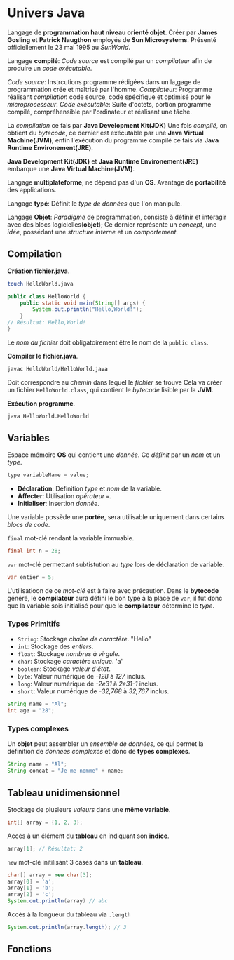 # Univers Java
Langage de __programmation haut niveau orienté objet__. Créer par __James Gosling__ et __Patrick Naugthon__ employés de __Sun Microsystems__. Présenté officiellement le 23 mai 1995 au _SunWorld_.

Langage __compilé__: _Code source_ est compilé par un _compilateur_ afin de produire un _code exécutable_.

_Code source_: Instrcutions programme rédigées dans un la,gage de programmation crée et maîtrisé par l'homme.
_Compilateur_: Programme réalisant _compilation_ code source, code spécifique et optimisé pour le _microprocesseur_.
_Code exécutable_: Suite d'octets, portion programme compilé, compréhensible par l'ordinateur et réalisant une tâche.


La _compilation_ ce fais par __Java Development Kit(JDK)__ Une fois _compilé_, on obtient du _bytecode_, ce dernier est exécutable par une __Java Virtual Machine(JVM)__, enfin l'exécution du programme compilé ce fais via __Java Runtime Environement(JRE)__.

__Java Development Kit(JDK)__ et __Java Runtime Environement(JRE)__ embarque une __Java Virtual Machine(JVM)__.

Langage __multiplateforme__, ne dépend pas d'un __OS__. Avantage de __portabilité__ des applications.

Langage __typé__: Définit le _type de données_ que l'on manipule.

Langage __Objet__: _Paradigme_ de programmation, consiste à définir et interagir avec des blocs logicielles(__objet__); Ce dernier représente un _concept_, une _idée_, possédant une _structure interne_ et un _comportement_.


## Compilation
__Création fichier.java__.
```bash
touch HelloWorld.java
```
```java
public class HelloWorld {
    public static void main(String[] args) {
        System.out.println("Hello,World!");
    }
// Résultat: Hello,World!
}
```
Le _nom du fichier_ doit obligatoirement être le nom de la `public class`.

__Compiler le fichier.java__.
```bash
javac HelloWorld/HelloWorld.java
```
Doit correspondre au _chemin_ dans lequel le _fichier_ se trouve
Cela va créer un fichier `HelloWorld.class`, qui contient le _bytecode_ lisible par la __JVM__.

__Exécution programme__.
```bash
java HelloWorld.HelloWorld
```


## Variables
Espace mémoire __OS__ qui contient une _donnée_.
Ce _définit_ par un _nom_ et un _type_.
```java
type variableName = value;
```

- __Déclaration__: Définition _type_ et _nom_ de la variable.
- __Affecter__: Utilisation _opérateur_ `=`.
- __Initialiser__: Insertion _donnée_.

Une variable possède une __portée__, sera utilisable uniquement dans certains _blocs de code_.

`final` mot-clé rendant la variable immuable.
```java
final int n = 28;
```

`var` mot-clé permettant subtistution au _type_ lors de déclaration de variable.
```java
var entier = 5;
```
L'utilisatioon de ce _mot-clé_ est à faire avec précaution. Dans le __bytecode__ généré, le __compilateur__ aura défini le bon type à la place de `var`, il fut donc que la variable sois initialisé pour que le __compilateur__ détermine le _type_.

### Types Primitifs
- `String`: Stockage _chaîne de caractère_. "Hello"
- `int`: Stockage des _entiers_.
- `float`: Stockage _nombres à virgule_.
- `char`: Stockage _caractère unique_. 'a'
- `boolean`: Stockage _valeur d'état_.
- `byte`: Valeur numérique de _-128_ à _127_ inclus.
- `long`: Valeur numérique de _-2e31_ à _2e31-1_ inclus.
- `short`: Valeur numérique  de _-32,768_ à _32,767_ inclus.

```java
String name = "Al";
int age = "28";
```

### Types complexes
Un __objet__ peut assembler un _ensemble de données_, ce qui permet la définition de _données complexes_ et donc de __types complexes__.
```java
String name = "Al";
String concat = "Je me nomme" + name;
```


## Tableau unidimensionnel
Stockage de plusieurs _valeurs_ dans une __même variable__.
```java
int[] array = {1, 2, 3};
```
Accès à un élément du __tableau__ en indiquant son __indice__.
```java
array[1]; // Résultat: 2
```

`new` mot-clé initilisant 3 cases dans un __tableau__.
```java
char[] array = new char[3];
array[0] = 'a';
array[1] = 'b';
array[2] = 'c';
System.out.println(array) // abc
```

Accès à la longueur du tableau via `.length`
```java
System.out.println(array.length); // 3
```


## Fonctions
